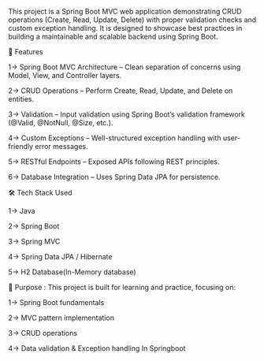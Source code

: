 This project is a Spring Boot MVC web application demonstrating CRUD operations (Create, Read, Update, Delete) with proper validation checks and custom exception handling. It is designed to showcase best practices in building a maintainable and scalable backend using Spring Boot.



🚀 Features

1-> Spring Boot MVC Architecture – Clean separation of concerns using Model, View, and Controller layers.

2-> CRUD Operations – Perform Create, Read, Update, and Delete on entities.

3-> Validation – Input validation using Spring Boot’s validation framework (@Valid, @NotNull, @Size, etc.).

4-> Custom Exceptions – Well-structured exception handling with user-friendly error messages.

5-> RESTful Endpoints – Exposed APIs following REST principles.

6-> Database Integration – Uses Spring Data JPA for persistence.



🛠️ Tech Stack Used

1-> Java

2-> Spring Boot

3-> Spring MVC

4-> Spring Data JPA / Hibernate
 
5-> H2 Database(In-Memory database)



🎯 Purpose : 
This project is built for learning and practice, focusing on:

1-> Spring Boot fundamentals

2-> MVC pattern implementation

3-> CRUD operations

4-> Data validation & Exception handling In Springboot 

